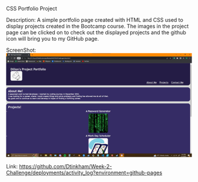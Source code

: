 CSS Portfolio Project

Description: A simple portfolio page created with HTML and CSS used to display projects created in the Bootcamp course.  The images in the project page can be clicked on to check out the displayed projects and the github icon will bring you to my GitHub page.  

ScreenShot: 
![screenshot](Assets/Screenshot%20.jpg)

Link: https://github.com/Dtinkham/Week-2-Challenge/deployments/activity_log?environment=github-pages 